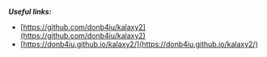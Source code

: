 _**Useful links:**_
- [https://github.com/donb4iu/kalaxy2](https://github.com/donb4iu/kalaxy2)
- [https://donb4iu.github.io/kalaxy2/](https://donb4iu.github.io/kalaxy2/)